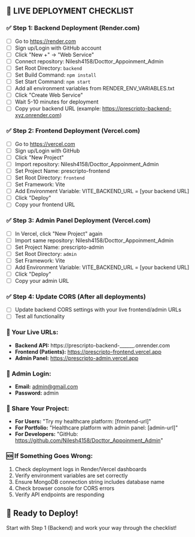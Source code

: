 ## 🚀 LIVE DEPLOYMENT CHECKLIST

### ✅ Step 1: Backend Deployment (Render.com)
- [ ] Go to https://render.com
- [ ] Sign up/Login with GitHub account  
- [ ] Click "New +" → "Web Service"
- [ ] Connect repository: Nilesh4158/Docttor_Appoinment_Admin
- [ ] Set Root Directory: `backend`
- [ ] Set Build Command: `npm install`
- [ ] Set Start Command: `npm start`
- [ ] Add all environment variables from RENDER_ENV_VARIABLES.txt
- [ ] Click "Create Web Service"
- [ ] Wait 5-10 minutes for deployment
- [ ] Copy your backend URL (example: https://prescripto-backend-xyz.onrender.com)

### ✅ Step 2: Frontend Deployment (Vercel.com)
- [ ] Go to https://vercel.com
- [ ] Sign up/Login with GitHub
- [ ] Click "New Project"
- [ ] Import repository: Nilesh4158/Docttor_Appoinment_Admin
- [ ] Set Project Name: prescripto-frontend
- [ ] Set Root Directory: `frontend`
- [ ] Set Framework: Vite
- [ ] Add Environment Variable: VITE_BACKEND_URL = [your backend URL]
- [ ] Click "Deploy"
- [ ] Copy your frontend URL

### ✅ Step 3: Admin Panel Deployment (Vercel.com)
- [ ] In Vercel, click "New Project" again
- [ ] Import same repository: Nilesh4158/Docttor_Appoinment_Admin  
- [ ] Set Project Name: prescripto-admin
- [ ] Set Root Directory: `admin`
- [ ] Set Framework: Vite
- [ ] Add Environment Variable: VITE_BACKEND_URL = [your backend URL]
- [ ] Click "Deploy"
- [ ] Copy your admin URL

### ✅ Step 4: Update CORS (After all deployments)
- [ ] Update backend CORS settings with your live frontend/admin URLs
- [ ] Test all functionality

### 🎯 Your Live URLs:
- **Backend API:** https://prescripto-backend-______.onrender.com
- **Frontend (Patients):** https://prescripto-frontend.vercel.app
- **Admin Panel:** https://prescripto-admin.vercel.app

### 🔐 Admin Login:
- **Email:** admin@gmail.com
- **Password:** admin

### 📱 Share Your Project:
- **For Users:** "Try my healthcare platform: [frontend-url]"
- **For Portfolio:** "Healthcare platform with admin panel: [admin-url]"
- **For Developers:** "GitHub: https://github.com/Nilesh4158/Docttor_Appoinment_Admin"

### 🆘 If Something Goes Wrong:
1. Check deployment logs in Render/Vercel dashboards
2. Verify environment variables are set correctly
3. Ensure MongoDB connection string includes database name
4. Check browser console for CORS errors
5. Verify API endpoints are responding

## 🎉 Ready to Deploy!
Start with Step 1 (Backend) and work your way through the checklist!